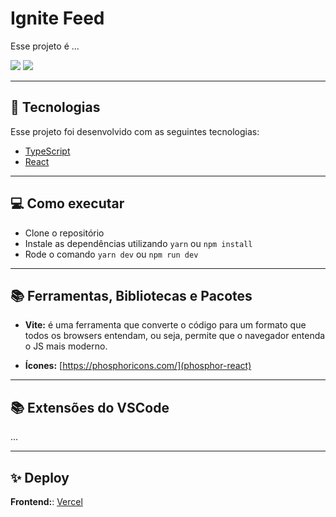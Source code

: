 # **Ignite Feed**

Esse projeto é ...

![](./docs/images/)
![](./docs/images/)

---

## 🚀 **Tecnologias**

Esse projeto foi desenvolvido com as seguintes tecnologias:

- [TypeScript](https://www.typescriptlang.org/)
- [React](https://reactjs.org)

---

## 💻 **Como executar**

- Clone o repositório
- Instale as dependências utilizando `yarn` ou `npm install` 
- Rode o comando `yarn dev` ou `npm run dev`

---

## 📚 **Ferramentas, Bibliotecas e Pacotes**

- **Vite:** é uma ferramenta que converte o código para um formato que todos os browsers entendam, ou seja, permite que o navegador entenda o JS mais moderno.

- **Ícones:** [https://phosphoricons.com/](phosphor-react)

---

## 📚 **Extensões do VSCode**

...

---

## ✨ **Deploy**

**Frontend:**: [Vercel](https://vercel.com/)
